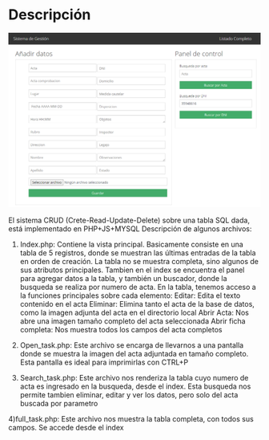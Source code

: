 # Descripción
![](docs/screenshot.png)


El sistema CRUD (Crete-Read-Update-Delete) sobre una tabla SQL dada, está implementado en PHP+JS+MYSQL
Descripción de algunos archivos:

1) Index.php: Contiene la vista principal. Basicamente consiste en una tabla de 5 registros, donde se muestran las últimas entradas de la tabla
en orden de creación. La tabla no se muestra completa, sino algunos de sus atributos principales.
Tambien en el index se encuentra el panel para agregar datos a la tabla, y también un buscador, donde la busqueda se realiza por numero de acta.
En la tabla, tenemos acceso a la funciones principales sobre cada elemento:
    Editar: Edita el texto contenido en el acta
    Eliminar: Elimina tanto el acta de la base de datos, como la imagen adjunta del acta en el directorio local
    Abrir Acta: Nos abre una imagen tamaño completo del acta seleccionada
    Abrir ficha completa: Nos muestra todos los campos del acta completos


2) Open_task.php: Este archivo se encarga de llevarnos a una pantalla donde se muestra la imagen del acta adjuntada en tamaño completo. Esta pantalla es ideal
para imprimirlas con CTRL+P

3) Search_task.php: Este archivo nos renderiza la tabla cuyo numero de acta es ingresado en la busqueda, desde el index. Esta busqueda nos permite tambien eliminar, editar y ver los datos,
pero solo del acta buscada por parametro

4)full_task.php: Este archivo nos muestra la tabla completa, con todos sus campos. Se accede desde el index


